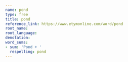 ```yaml
---
name: pond
type: free
title: pond
reference_link: https://www.etymonline.com/word/pond
root_name: 
root_language: 
denotation: 
word_sums:
- sum: 'Pond + '
  respelling: pond
---
```

